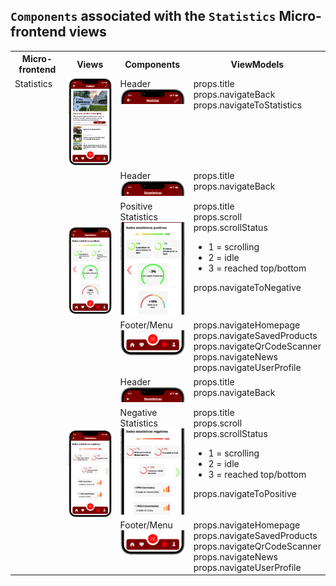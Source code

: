 ## `Components` associated with the `Statistics` Micro-frontend views

<table>
  <tr>
    <th>Micro-frontend</th>
    <th>Views</th>
    <th>Components</th>
    <th>ViewModels</th>
  </tr>
  <tr>
    <td rowspan="15" style="vertical-align: top;">Statistics</td>
    <td rowspan="1">
      <img src="https://github.com/DuarteVDG/aw-project/blob/main/views/View4.png?raw=true" style="width: 150px; height: auto;" />
    </td>
    <td style="vertical-align: top;">Header<br>
    <img src="https://github.com/DuarteVDG/aw-project/blob/main/components/images/Statistics1.png?raw=true" style="width: 150px; height: auto;" /></td>
    <td style="vertical-align: top;">props.title<br>props.navigateBack<br>props.navigateToStatistics</td>
  </tr>
    <tr>
    <td rowspan="3">
      <img src="https://github.com/DuarteVDG/aw-project/blob/main/views/View15.png?raw=true" style="width: 150px; height: auto;" />
    </td>
    <td style="vertical-align: top;">Header<br>
    <img src="https://github.com/DuarteVDG/aw-project/blob/main/components/images/Statistics2.png?raw=true" style="width: 150px; height: auto;" /></td>
    <td style="vertical-align: top;">props.title<br>props.navigateBack</td>
  </tr>
  <tr>
    <td style="vertical-align: top;">Positive Statistics<br>
    <img src="https://github.com/DuarteVDG/aw-project/blob/main/components/images/Statistics3.png?raw=true" style="width: 150px; height: auto;" /></td>
    <td style="vertical-align: top;">props.title<br>props.scroll<br>props.scrollStatus  
      <ul>
    <li>1 = scrolling</li>
    <li>2 = idle</li>
    <li>3 = reached top/bottom</li>
  </ul>
      props.navigateToNegative</td>
  </tr>
  <tr>
    <td style="vertical-align: top;">Footer/Menu<br>
    <img src="https://github.com/DuarteVDG/aw-project/blob/main/components/images/Statistics4.png?raw=true" style="width: 150px; height: auto;" /></td>
    <td style="vertical-align: top;">props.navigateHomepage<br>props.navigateSavedProducts<br>props.navigateQrCodeScanner<br>props.navigateNews<br>props.navigateUserProfile</td>
  </tr>
    <tr>
    <td rowspan="5">
      <img src="https://github.com/DuarteVDG/aw-project/blob/main/views/View14.png?raw=true" style="width: 150px; height: auto;" />
        </td>
    <td style="vertical-align: top;">Header<br>
    <img src="https://github.com/DuarteVDG/aw-project/blob/main/components/images/Statistics5.png?raw=true" style="width: 150px; height: auto;" /></td>
    <td style="vertical-align: top;">props.title<br>props.navigateBack</td>
  </tr>
  <tr>
    <td style="vertical-align: top;">Negative Statistics<br>
    <img src="https://github.com/DuarteVDG/aw-project/blob/main/components/images/Statistics6.png?raw=true" style="width: 150px; height: auto;" /></td>
    <td style="vertical-align: top;">props.title<br>props.scroll<br>props.scrollStatus  
      <ul>
    <li>1 = scrolling</li>
    <li>2 = idle</li>
    <li>3 = reached top/bottom</li>
  </ul>
      props.navigateToPositive</td>
  </tr>
  <tr>
    <td style="vertical-align: top;">Footer/Menu<br>
    <img src="https://github.com/DuarteVDG/aw-project/blob/main/components/images/Statistics7.png?raw=true" style="width: 150px; height: auto;" /></td>
    <td style="vertical-align: top;">props.navigateHomepage<br>props.navigateSavedProducts<br>props.navigateQrCodeScanner<br>props.navigateNews<br>props.navigateUserProfile</td>
  </tr>
</table>
